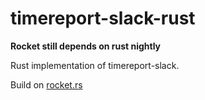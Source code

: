 # timereport-slack-rust


**Rocket still depends on rust nightly**

Rust implementation of timereport-slack.

Build on [rocket.rs](https://rocket.rs)
